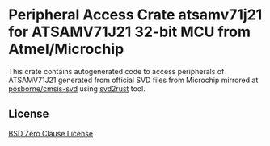 # Peripheral Access Crate atsamv71j21 for ATSAMV71J21 32-bit MCU from Atmel/Microchip

This crate contains autogenerated code to access peripherals of ATSAMV71J21 generated from official SVD files from Microchip mirrored at [posborne/cmsis-svd](https://github.com/posborne/cmsis-svd) using [svd2rust](https://github.com/rust-embedded/svd2rust/) tool.

## License

[BSD Zero Clause License](https://choosealicense.com/licenses/0bsd/)
